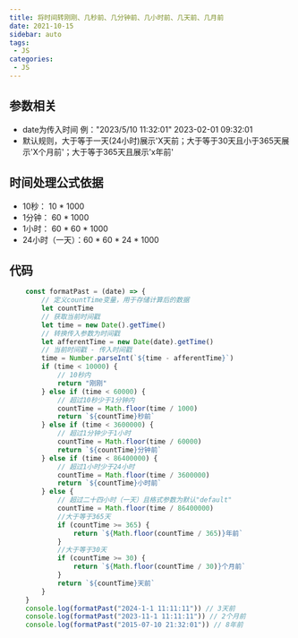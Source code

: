 ```yaml
---
title: 将时间转刚刚、几秒前、几分钟前、几小时前、几天前、几月前
date: 2021-10-15
sidebar: auto
tags: 
 - JS
categories:
 - JS
---
```


## 参数相关
- date为传入时间 例："2023/5/10 11:32:01" 2023-02-01 09:32:01
- 默认规则，大于等于一天(24小时)展示'X天前；大于等于30天且小于365天展示'X个月前'；大于等于365天且展示'x年前'

## 时间处理公式依据
- 10秒： 10 * 1000
- 1分钟： 60 * 1000
- 1小时： 60 * 60 * 1000
- 24小时（一天）：60 * 60 * 24 * 1000

## 代码
```javascript
    const formatPast = (date) => {
        // 定义countTime变量，用于存储计算后的数据
        let countTime
        // 获取当前时间戳
        let time = new Date().getTime()
        // 转换传入参数为时间戳
        let afferentTime = new Date(date).getTime()
        // 当前时间戳 - 传入时间戳
        time = Number.parseInt(`${time - afferentTime}`)
        if (time < 10000) {
            // 10秒内
            return "刚刚"
        } else if (time < 60000) {
            // 超过10秒少于1分钟内
            countTime = Math.floor(time / 1000)
            return `${countTime}秒前`
        } else if (time < 3600000) {
            // 超过1分钟少于1小时
            countTime = Math.floor(time / 60000)
            return `${countTime}分钟前`
        } else if (time < 86400000) {
            // 超过1小时少于24小时
            countTime = Math.floor(time / 3600000)
            return `${countTime}小时前`
        } else {
            // 超过二十四小时（一天）且格式参数为默认"default"
            countTime = Math.floor(time / 86400000)
            //大于等于365天
            if (countTime >= 365) {
                return `${Math.floor(countTime / 365)}年前`
            }
            //大于等于30天
            if (countTime >= 30) {
                return `${Math.floor(countTime / 30)}个月前`
            }
            return `${countTime}天前`
        } 
    }
    console.log(formatPast("2024-1-1 11:11:11")) // 3天前
    console.log(formatPast("2023-11-1 11:11:11")) // 2个月前
    console.log(formatPast("2015-07-10 21:32:01")) // 8年前
```
